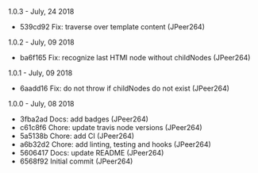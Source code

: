 1.0.3 - July, 24 2018

* 539cd92 Fix: traverse over template content (JPeer264)

1.0.2 - July, 09 2018

* ba6f165 Fix: recognize last HTMl node without childNodes (JPeer264)

1.0.1 - July, 09 2018

* 6aadd16 Fix: do not throw if childNodes do not exist (JPeer264)

1.0.0 - July, 08 2018

* 3fba2ad Docs: add badges (JPeer264)
* c61c8f6 Chore: update travis node versions (JPeer264)
* 5a5138b Chore: add CI (JPeer264)
* a6b32d2 Chore: add linting, testing and hooks (JPeer264)
* 5606417 Docs: update README (JPeer264)
* 6568f92 Initial commit (JPeer264)


